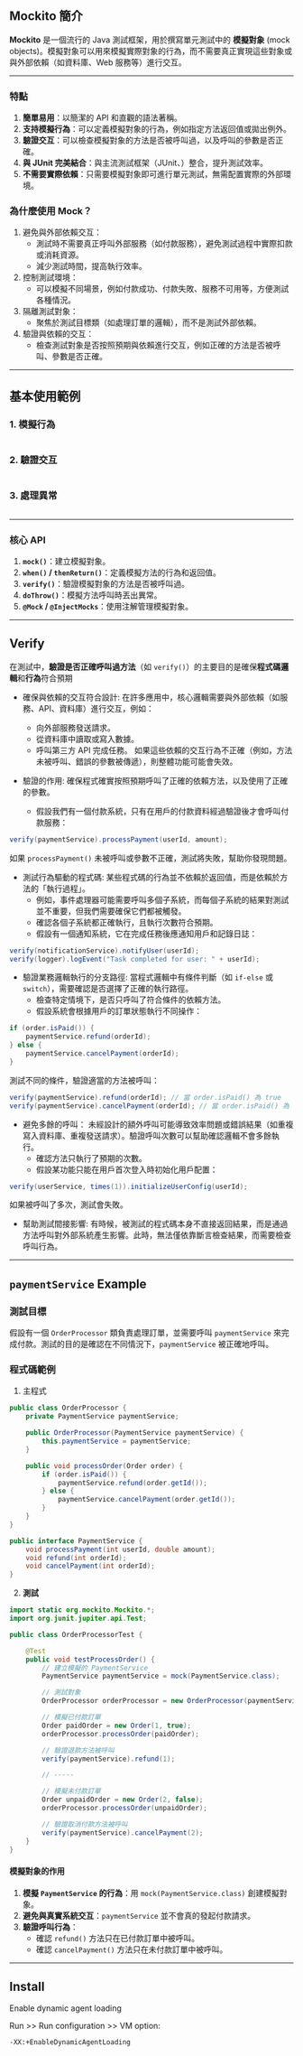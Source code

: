 
## Mockito 簡介

**Mockito** 是一個流行的 Java 測試框架，用於撰寫單元測試中的 **模擬對象** (mock objects)。模擬對象可以用來模擬實際對象的行為，而不需要真正實現這些對象或與外部依賴（如資料庫、Web 服務等）進行交互。

---

### 特點
1. **簡單易用**：以簡潔的 API 和直觀的語法著稱。
2. **支持模擬行為**：可以定義模擬對象的行為，例如指定方法返回值或拋出例外。
3. **驗證交互**：可以檢查模擬對象的方法是否被呼叫過，以及呼叫的參數是否正確。
4. **與 JUnit 完美結合**：與主流測試框架（JUnit、）整合，提升測試效率。
5. **不需要實際依賴**：只需要模擬對象即可進行單元測試，無需配置實際的外部環境。


### 為什麼使用 Mock？
1. 避免與外部依賴交互：
   - 測試時不需要真正呼叫外部服務（如付款服務），避免測試過程中實際扣款或消耗資源。
   - 減少測試時間，提高執行效率。
2. 控制測試環境：
   - 可以模擬不同場景，例如付款成功、付款失敗、服務不可用等，方便測試各種情況。
3. 隔離測試對象：
   - 聚焦於測試目標類（如處理訂單的邏輯），而不是測試外部依賴。
4. 驗證與依賴的交互：
   - 檢查測試對象是否按照預期與依賴進行交互，例如正確的方法是否被呼叫、參數是否正確。

---

## 基本使用範例

### 1. **模擬行為**
```java

```

### 2. **驗證交互**
```java

```

### 3. **處理異常**
```java

```

---

### 核心 API
1. **`mock()`**：建立模擬對象。
2. **`when()` / `thenReturn()`**：定義模擬方法的行為和返回值。
3. **`verify()`**：驗證模擬對象的方法是否被呼叫過。
4. **`doThrow()`**：模擬方法呼叫時丟出異常。
5. **`@Mock` / `@InjectMocks`**：使用注解管理模擬對象。

---

## Verify

在測試中，**驗證是否正確呼叫過方法**（如 `verify()`）的主要目的是確保**程式碼邏輯**和**行為**符合預期
* 確保與依賴的交互符合設計: 在許多應用中，核心邏輯需要與外部依賴（如服務、API、資料庫）進行交互，例如：
    - 向外部服務發送請求。
    - 從資料庫中讀取或寫入數據。
    - 呼叫第三方 API 完成任務。
如果這些依賴的交互行為不正確（例如，方法未被呼叫、錯誤的參數被傳遞），則整體功能可能會失效。

* 驗證的作用: 確保程式確實按照預期呼叫了正確的依賴方法，以及使用了正確的參數。
    - 假設我們有一個付款系統，只有在用戶的付款資料經過驗證後才會呼叫付款服務：
```java
verify(paymentService).processPayment(userId, amount);
```

如果 `processPayment()` 未被呼叫或參數不正確，測試將失敗，幫助你發現問題。


* 測試行為驅動的程式碼: 某些程式碼的行為並不依賴於返回值，而是依賴於方法的「執行過程」。 
    - 例如，事件處理器可能需要呼叫多個子系統，而每個子系統的結果對測試並不重要，但我們需要確保它們都被觸發。
    - 確認各個子系統都正確執行，且執行次數符合預期。
    - 假設有一個通知系統，它在完成任務後應通知用戶和記錄日誌：

```java
verify(notificationService).notifyUser(userId);
verify(logger).logEvent("Task completed for user: " + userId);
```

* 驗證業務邏輯執行的分支路徑: 當程式邏輯中有條件判斷（如 `if-else` 或 `switch`），需要確認是否選擇了正確的執行路徑。
    - 檢查特定情境下，是否只呼叫了符合條件的依賴方法。
    - 假設系統會根據用戶的訂單狀態執行不同操作：
```java
if (order.isPaid()) {
    paymentService.refund(orderId);
} else {
    paymentService.cancelPayment(orderId);
}
```
測試不同的條件，驗證適當的方法被呼叫：
```java
verify(paymentService).refund(orderId); // 當 order.isPaid() 為 true
verify(paymentService).cancelPayment(orderId); // 當 order.isPaid() 為 false
```

* 避免多餘的呼叫： 未經設計的額外呼叫可能導致效率問題或錯誤結果（如重複寫入資料庫、重複發送請求）。驗證呼叫次數可以幫助確認邏輯不會多餘執行。
    - 確認方法只執行了預期的次數。
    - 假設某功能只能在用戶首次登入時初始化用戶配置：
```java
verify(userService, times(1)).initializeUserConfig(userId);
```

如果被呼叫了多次，測試會失敗。

* 幫助測試間接影響: 有時候，被測試的程式碼本身不直接返回結果，而是通過方法呼叫對外部系統產生影響。此時，無法僅依靠斷言檢查結果，而需要檢查呼叫行為。

---

## `paymentService` Example

### 測試目標
假設有一個 `OrderProcessor` 類負責處理訂單，並需要呼叫 `paymentService` 來完成付款。測試的目的是確認在不同情況下，`paymentService` 被正確地呼叫。

### 程式碼範例
1. 主程式
```java
public class OrderProcessor {
    private PaymentService paymentService;

    public OrderProcessor(PaymentService paymentService) {
        this.paymentService = paymentService;
    }

    public void processOrder(Order order) {
        if (order.isPaid()) {
            paymentService.refund(order.getId());
        } else {
            paymentService.cancelPayment(order.getId());
        }
    }
}

public interface PaymentService {
    void processPayment(int userId, double amount);
    void refund(int orderId);
    void cancelPayment(int orderId);
}

```

2. **測試**
```java
import static org.mockito.Mockito.*;
import org.junit.jupiter.api.Test;

public class OrderProcessorTest {

    @Test
    public void testProcessOrder() {
        // 建立模擬的 PaymentService
        PaymentService paymentService = mock(PaymentService.class);

        // 測試對象
        OrderProcessor orderProcessor = new OrderProcessor(paymentService);

        // 模擬已付款訂單
        Order paidOrder = new Order(1, true);
        orderProcessor.processOrder(paidOrder);

        // 驗證退款方法被呼叫
        verify(paymentService).refund(1);

        // -----

        // 模擬未付款訂單
        Order unpaidOrder = new Order(2, false);
        orderProcessor.processOrder(unpaidOrder);

        // 驗證取消付款方法被呼叫
        verify(paymentService).cancelPayment(2);
    }
}
```

#### 模擬對象的作用
1. **模擬 `PaymentService` 的行為**：用 `mock(PaymentService.class)` 創建模擬對象。
2. **避免與真實系統交互**：`paymentService` 並不會真的發起付款請求。
3. **驗證呼叫行為**：
   - 確認 `refund()` 方法只在已付款訂單中被呼叫。
   - 確認 `cancelPayment()` 方法只在未付款訂單中被呼叫。

---

## Install

Enable dynamic agent loading

Run >> Run configuration >> VM option:

```
-XX:+EnableDynamicAgentLoading
```



